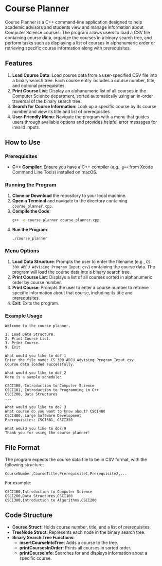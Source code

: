 

# Course Planner

Course Planner is a C++ command-line application designed to help academic advisors and students view and manage information about Computer Science courses. The program allows users to load a CSV file containing course data, organize the courses in a binary search tree, and perform tasks such as displaying a list of courses in alphanumeric order or retrieving specific course information along with prerequisites.

## Features

1. **Load Course Data**: Load course data from a user-specified CSV file into a binary search tree. Each course entry includes a course number, title, and optional prerequisites.
2. **Print Course List**: Display an alphanumeric list of all courses in the Computer Science department, sorted automatically using an in-order traversal of the binary search tree.
3. **Search for Course Information**: Look up a specific course by its course number and view its title and list of prerequisites.
4. **User-Friendly Menu**: Navigate the program with a menu that guides users through available options and provides helpful error messages for invalid inputs.

## How to Use

### Prerequisites
- **C++ Compiler**: Ensure you have a C++ compiler (e.g., `g++` from Xcode Command Line Tools) installed on macOS.

### Running the Program
1. **Clone or Download** the repository to your local machine.
2. **Open a Terminal** and navigate to the directory containing `course_planner.cpp`.
3. **Compile the Code**:
   ```bash
   g++ -o course_planner course_planner.cpp
   ```
4. **Run the Program**:
   ```bash
   ./course_planner
   ```

### Menu Options

1. **Load Data Structure**: Prompts the user to enter the filename (e.g., `CS 300 ABCU_Advising_Program_Input.csv`) containing the course data. The program will load the course data into a binary search tree.
2. **Print Course List**: Displays a list of all courses sorted in alphanumeric order by course number.
3. **Print Course**: Prompts the user to enter a course number to retrieve specific information about that course, including its title and prerequisites.
4. **Exit**: Exits the program.

### Example Usage

```
Welcome to the course planner.

1. Load Data Structure.
2. Print Course List.
3. Print Course.
9. Exit

What would you like to do? 1
Enter the file name: CS 300 ABCU_Advising_Program_Input.csv
Course data loaded successfully.

What would you like to do? 2
Here is a sample schedule:

CSCI100, Introduction to Computer Science
CSCI101, Introduction to Programming in C++
CSCI200, Data Structures
...

What would you like to do? 3
What course do you want to know about? CSCI400
CSCI400, Large Software Development
Prerequisites: CSCI301, CSCI350

What would you like to do? 9
Thank you for using the course planner!
```

## File Format

The program expects the course data file to be in CSV format, with the following structure:
```
CourseNumber,CourseTitle,Prerequisite1,Prerequisite2,...
```
For example:
```
CSCI100,Introduction to Computer Science
CSCI200,Data Structures,CSCI100
CSCI300,Introduction to Algorithms,CSCI200
```

## Code Structure

- **Course Struct**: Holds course number, title, and a list of prerequisites.
- **TreeNode Struct**: Represents each node in the binary search tree.
- **Binary Search Tree Functions**:
  - **insertCourseIntoTree**: Adds a course to the tree.
  - **printCoursesInOrder**: Prints all courses in sorted order.
  - **printCourseInfo**: Searches for and displays information about a specific course.
